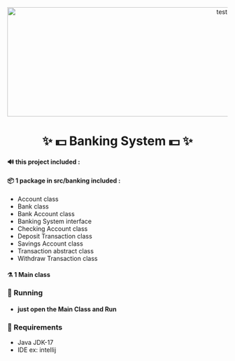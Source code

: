 

<div align="center">
 <img  src="https://github.com/ahmedkhaled14/RestAssuredPractice/assets/68038931/2b7ff783-c922-4fdc-b6f6-6c62fedd8f0c" alt="test-light" width="1000" height="250" />

 # ✨  💵 Banking System 💵 ✨
 </div>

#### 🔊 this project included :

#### 📦️ 1 package in src/banking included :
 * Account class
 * Bank class
 * Bank Account class
 * Banking System interface
 * Checking Account class
 * Deposit Transaction class
 * Savings Account class
 * Transaction abstract class
 * Withdraw Transaction class
 
#### ⚗️ 1 Main class

 ### 🚀 Running 
* ####  just open the Main Class and Run


 ### 🚧 Requirements

* Java JDK-17 
* IDE ex: intellij

  
  

 




 


